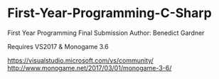 # First-Year-Programming-C-Sharp
First Year Programming Final Submission
Author: Benedict Gardner

Requires VS2017 & Monogame 3.6

https://visualstudio.microsoft.com/vs/community/
http://www.monogame.net/2017/03/01/monogame-3-6/ 
